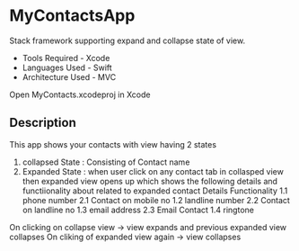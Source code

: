 # MyContactsApp



Stack framework supporting expand and collapse state of view.

* Tools Required - Xcode
* Languages Used - Swift
* Architecture Used - MVC

Open MyContacts.xcodeproj in Xcode

## Description

This  app shows your contacts with view having 2 states
1. collapsed State :  Consisting of Contact name
2. Expanded State : when user click on any contact tab in collasped view then expanded view opens up which shows the following details and functiionality about related to
expanded contact 
Details                               Functionality
1.1 phone number                    2.1 Contact on mobile no
1.2 landline number                 2.2 Contact on landline no
1.3 email address                   2.3 Email Contact
1.4 ringtone

On clicking on collapse view -> view expands and previous expanded view collapses
On cliking of expanded view again -> view collapses
